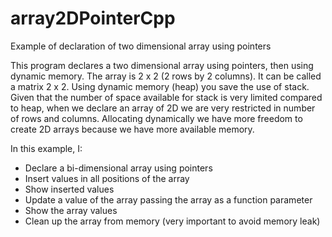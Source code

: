 # array2DPointerCpp
Example of declaration of two dimensional array using pointers

This program declares a two dimensional array using pointers, then using dynamic memory.
The array is 2 x 2 (2 rows by 2 columns). It can be called a matrix 2 x 2.
Using dynamic memory (heap) you save the use of stack.
Given that the number of space available for stack is very limited compared to heap, when we declare an array of 2D we are very restricted in number of rows and columns.
Allocating dynamically we have more freedom to create 2D arrays because we have more available memory.

In this example, I:
* Declare a bi-dimensional array using pointers
* Insert values in all positions of the array
* Show inserted values
* Update a value of the array passing the array as a function parameter
* Show the array values
* Clean up the array from memory (very important to avoid memory leak)
